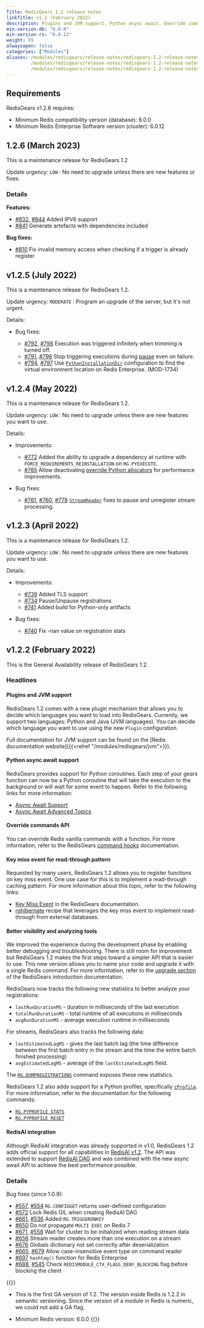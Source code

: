 ```yaml
---
Title: RedisGears 1.2 release notes
linkTitle: v1.2 (February 2022)
description: Plugins and JVM support. Python async await. Override commands API. Register functions on key miss events. Tracks new statistics. Python profiler support. Extended RedisAI integration.
min-version-db: "6.0.0"
min-version-rs: "6.0.12"
weight: 99
alwaysopen: false
categories: ["Modules"]
aliases: /modules/redisgears/release-notes/redisgears-1.2-release-notes/
         /modules/redisgears/release-notes/redisgears-1.2-release-notes
         /modules/redisgears/release-notes/redisgears-1.2-release-notes.md
---
```


## Requirements

RedisGears v1.2.6 requires:

- Minimum Redis compatibility version (database): 6.0.0
- Minimum Redis Enterprise Software version (cluster): 6.0.12

## 1.2.6 (March 2023)

This is a maintenance release for RedisGears 1.2

Update urgency: `LOW` : No need to upgrade unless there are new features or fixes.

### Details

**Features:**
- [#832](https://github.com/RedisGears/RedisGears/pull/832), [#844](https://github.com/RedisGears/RedisGears/pull/844) Added IPV6 support
- [#841](https://github.com/RedisGears/RedisGears/pull/841) Generate artefacts with dependencies included

**Bug fixes:**
- [#810](https://github.com/RedisGears/RedisGears/pull/810) Fix invalid memory access when checking if a trigger is already register

## v1.2.5 (July 2022)

This is a maintenance release for RedisGears 1.2.

Update urgency: `MODERATE` : Program an upgrade of the server, but it's not urgent.

Details:

- Bug fixes:

    - [#792](https://github.com/RedisGears/RedisGears/issues/792), [#798](https://github.com/RedisGears/RedisGears/pull/798) Execution was triggered infinitely when trimming is turned off.
    - [#791](https://github.com/RedisGears/RedisGears/issues/791), [#796](https://github.com/RedisGears/RedisGears/pull/796) Stop triggering executions during [pause](https://oss.redis.com/redisgears/commands.html#rgpauseregistrations) even on failure.
    - [#794](https://github.com/RedisGears/RedisGears/pull/794), [#797](https://github.com/RedisGears/RedisGears/pull/797) Use [`PythonInstallationDir`](https://oss.redis.com/redisgears/configuration.html#pythoninstallationdir) configuration to find the virtual environment location on Redis Enterprise. (MOD-1734)

## v1.2.4 (May 2022)

This is a maintenance release for RedisGears 1.2.

Update urgency: `LOW` : No need to upgrade unless there are new features you want to use.

Details:

- Improvements:

    - [#772](https://github.com/RedisGears/RedisGears/pull/772) Added the ability to upgrade a dependency at runtime with `FORCE_REQUIREMENTS_REINSTALLATION` on `RG.PYEXECUTE`.
    - [#765](https://github.com/RedisGears/RedisGears/pull/765) Allow deactivating [override Python allocators](https://oss.redis.com/redisgears/configuration.html#overridepythonallocators) for performance improvements.

- Bug fixes:

    - [#761](https://github.com/RedisGears/RedisGears/issues/761), [#760](https://github.com/RedisGears/RedisGears/issues/760), [#778](https://github.com/RedisGears/RedisGears/pull/778) [`StreamReader`](https://oss.redis.com/redisgears/readers.html#streamreader) fixes to pause and unregister stream processing.

## v1.2.3 (April 2022)

This is a maintenance release for RedisGears 1.2.

Update urgency: `LOW` : No need to upgrade unless there are new features you want to use.

Details:

- Improvements:

    - [#739](https://github.com/RedisGears/RedisGears/pull/739) Added TLS support
    - [#734](https://github.com/RedisGears/RedisGears/pull/734) Pause/Unpause registrations
    - [#741](https://github.com/RedisGears/RedisGears/pull/741) Added build for Python-only artifacts

- Bug fixes:

    - [#740](https://github.com/RedisGears/RedisGears/pull/740) Fix -nan value on registration stats

## v1.2.2 (February 2022)

This is the General Availability release of RedisGears 1.2.

### Headlines

#### Plugins and JVM support

RedisGears 1.2 comes with a new plugin mechanism that allows you to decide which languages you want to load into RedisGears. Currently, we support two languages: Python and Java (JVM languages). You can decide which language you want to use using the new `Plugin` configuration.

Full documentation for JVM support can be found on the [Redis documentation website]({{<relref "/modules/redisgears/jvm">}}).

#### Python async await support

RedisGears provides support for Python coroutines. Each step of your gears function can now be a Python coroutine that will take the execution to the background or will wait for some event to happen. Refer to the following links for more information:

- [Async Await Support](https://oss.redis.com/redisgears/1.2/intro.html#async-await-support)
- [Async Await Advanced Topics](https://oss.redis.com/redisgears/1.2/async_await_advance_topics.html)

#### Override commands API

You can override Redis vanilla commands with a function. For more information, refer to the RedisGears [command hooks](https://oss.redis.com/redisgears/1.2/commands_hook.html) documentation.

#### Key miss event for read-through pattern

Requested by many users, RedisGears 1.2 allows you to register functions on key miss event. One use case for this is to implement a read-through caching pattern. For more information about this topic, refer to the following links:

- [Key Miss Event](https://oss.redis.com/redisgears/1.2/miss_event.html) in the RedisGears documentation.
- [rghibernate](https://github.com/RedisGears/rghibernate) recipe that leverages the key miss event to implement read-through from external databases.

#### Better visibility and analyzing tools

We improved the experience during the development phase by enabling better debugging and troubleshooting. There is still room for improvement but RedisGears 1.2 makes the first steps toward a simpler API that is easier to use. This new version allows you to name your code and upgrade it with a single Redis command. For more information, refer to the [upgrade section](https://oss.redis.com/redisgears/1.2/intro.html#code-upgrades) of the RedisGears introduction documentation.

RedisGears now tracks the following new statistics to better analyze your registrations:

- `lastRunDurationMS` - duration in milliseconds of the last execution
- `totalRunDurationMS` - total runtime of all executions in milliseconds
- `avgRunDurationMS` - average execution runtime in milliseconds

For streams, RedisGears also tracks the following data:

- `lastEstimatedLagMS` - gives the last batch lag (the time difference between the first batch entry in the stream and the time the entire batch finished processing)
- `avgEstimatedLagMS` - average of the `lastEstimatedLagMS` field.

The [`RG.DUMPREGISTRATIONS`](https://oss.redis.com/redisgears/1.2/commands.html#rgdumpregistrations) command exposes these new statistics.

RedisGears 1.2 also adds support for a Python profiler, specifically [`cProfile`](https://docs.python.org/3.7/library/profile.html#module-cProfile). For more information, refer to the documentation for the following commands:

- [`RG.PYPROFILE STATS`](https://oss.redis.com/redisgears/1.2/commands.html#rgpyprofile-stats)
- [`RG.PYPROFILE RESET`](https://oss.redis.com/redisgears/1.2/commands.html#rgpyprofile-reset)

#### RedisAI integration

Although RedisAI integration was already supported in v1.0, RedisGears 1.2 adds official support for all capabilities in [RedisAI v1.2](https://oss.redis.com/redisgears/1.2/redisai.html). The API was extended to support [RedisAI DAG](https://oss.redis.com/redisai/commands/#aidagexecute) and was combined with the new async await API to achieve the best performance possible.

### Details

Bug fixes (since 1.0.9):

- [#557](https://github.com/RedisGears/RedisGears/pull/557), [#554](https://github.com/RedisGears/RedisGears/issues/554) `RG.CONFIGGET` returns user-defined configuration
- [#572](https://github.com/RedisGears/RedisGears/pull/572) Lock Redis GIL when creating RedisAI DAG
- [#661](https://github.com/RedisGears/RedisGears/pull/661), [#536](https://github.com/RedisGears/RedisGears/issues/536) Added `RG.TRIGGERONKEY`
- [#650](https://github.com/RedisGears/RedisGears/issues/650) Do not propagate `MULTI EXEC` on Redis 7
- [#671](https://github.com/RedisGears/RedisGears/pull/671), [#558](https://github.com/RedisGears/RedisGears/issues/558) Wait for cluster to be initialized when reading stream data
- [#656](https://github.com/RedisGears/RedisGears/pull/656) Stream reader creates more than one execution on a stream
- [#676](https://github.com/RedisGears/RedisGears/pull/676) Globals dictionary not set correctly after deserialization
- [#665](https://github.com/RedisGears/RedisGears/issues/665), [#679](https://github.com/RedisGears/RedisGears/pull/679) Allow case-insensitive event type on command reader
- [#697](https://github.com/RedisGears/RedisGears/pull/697) `hashtag()` function for Redis Enterprise
- [#688](https://github.com/RedisGears/RedisGears/pull/688), [#545](https://github.com/RedisGears/RedisGears/issues/545) Check `REDISMODULE_CTX_FLAGS_DENY_BLOCKING` flag before blocking the client

{{<note>}}
- This is the first GA version of 1.2. The version inside Redis is 1.2.2 in semantic versioning. Since the version of a module in Redis is numeric, we could not add a GA flag.

- Minimum Redis version: 6.0.0
{{</note>}}
